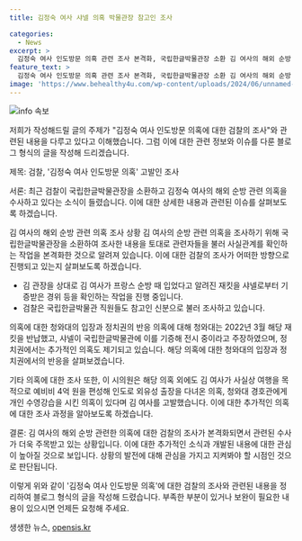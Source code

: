 ```yaml
---
title: 김정숙 여사 샤넬 의혹 박물관장 참고인 조사

categories:
  - News
excerpt: >
  김정숙 여사 인도방문 의혹 관련 조사 본격화, 국립한글박물관장 소환 김 여사의 해외 순방 의혹을 조사하는 검찰이 국립한글박물관장을 참고인 신분으로 소환했다. 김 여사가 프랑스 순방 때 입었다고 알려진 샤넬 재킷을 기증받은 경위 등을 조사 중이며, 김 여사에 대한 여러 의혹에 대해 수사가 진행 중이다. 2018년 프랑스 순방 관련 의혹뿐 아니라 예비비 4억 원을 편성해 인도로 외유성 출장을 다녀온 의혹과 개인 수영강습을 시킨 의혹 등이 함께 조명되었다.   김정숙 여사 인도방문 의혹 관련 조사 본격화, 국립한글박물관장 소환 김 여사의 해외 순방 의혹을 조사하는 검찰이 국립한글박물관장을 참고인 신분으로 소환했다. 김 여사가 프랑스 순방 때 입었다고 알려진 샤넬 재킷을 기증받은 경위 등을 조사 중이며, 김 여사에 대한 여러 의혹에 대해 수사가 진행 중이다. 2018년 프랑스 순방 관련 의혹뿐 아니라 예비비 4억 원을 편성해 인도로 외유성 출장을 다녀온 의혹과 개인 수영강습을 시킨 의혹 등이 함께 조명되었다. 
feature_text: >
  김정숙 여사 인도방문 의혹 관련 조사 본격화, 국립한글박물관장 소환 김 여사의 해외 순방 의혹을 조사하는 검찰이 국립한글박물관장을 참고인 신분으로 소환했다. 김 여사가 프랑스 순방 때 입었다고 알려진 샤넬 재킷을 기증받은 경위 등을 조사 중이며, 김 여사에 대한 여러 의혹에 대해 수사가 진행 중이다. 2018년 프랑스 순방 관련 의혹뿐 아니라 예비비 4억 원을 편성해 인도로 외유성 출장을 다녀온 의혹과 개인 수영강습을 시킨 의혹 등이 함께 조명되었다.   김정숙 여사 인도방문 의혹 관련 조사 본격화, 국립한글박물관장 소환 김 여사의 해외 순방 의혹을 조사하는 검찰이 국립한글박물관장을 참고인 신분으로 소환했다. 김 여사가 프랑스 순방 때 입었다고 알려진 샤넬 재킷을 기증받은 경위 등을 조사 중이며, 김 여사에 대한 여러 의혹에 대해 수사가 진행 중이다. 2018년 프랑스 순방 관련 의혹뿐 아니라 예비비 4억 원을 편성해 인도로 외유성 출장을 다녀온 의혹과 개인 수영강습을 시킨 의혹 등이 함께 조명되었다. 
image: 'https://www.behealthy4u.com/wp-content/uploads/2024/06/unnamed-file.png'
---
```


<p><img src="https://www.behealthy4u.com/wp-content/uploads/2024/06/unnamed-file.png" alt="info 속보" /></p>

<p>저희가 작성해드릴 글의 주제가 "김정숙 여사 인도방문 의혹에 대한 검찰의 조사"와 관련된 내용을 다루고 있다고 이해했습니다. 그럼 이에 대한 관련 정보와 이슈를 다룬 블로그 형식의 글을 작성해 드리겠습니다. </p>

<p>제목: 검찰, '김정숙 여사 인도방문 의혹' 고발인 조사</p>

<p>서론:
최근 검찰이 국립한글박물관장을 소환하고 김정숙 여사의 해외 순방 관련 의혹을 수사하고 있다는 소식이 들렸습니다. 이에 대한 상세한 내용과 관련된 이슈를 살펴보도록 하겠습니다.</p>

<p>김 여사의 해외 순방 관련 의혹 조사 상황
김 여사의 순방 관련 의혹을 조사하기 위해 국립한글박물관장을 소환하여 조사한 내용을 토대로 관련자들을 불러 사실관계를 확인하는 작업을 본격화한 것으로 알려져 있습니다. 이에 대한 검찰의 조사가 어떠한 방향으로 진행되고 있는지 살펴보도록 하겠습니다.</p>

<ul>
<li>김 관장을 상대로 김 여사가 프랑스 순방 때 입었다고 알려진 재킷을 샤넬로부터 기증받은 경위 등을 확인하는 작업을 진행 중입니다.</li>
<li>검찰은 국립한글박물관 직원들도 참고인 신분으로 불러 조사하고 있습니다.</li>
</ul>

<p>의혹에 대한 청와대의 입장과 정치권의 반응
의혹에 대해 청와대는 2022년 3월 해당 재킷을 반납했고, 샤넬이 국립한글박물관에 이를 기증해 전시 중이라고 주장하였으며, 정치권에서는 추가적인 의혹도 제기되고 있습니다. 해당 의혹에 대한 청와대의 입장과 정치권에서의 반응을 살펴보겠습니다.</p>

<p>기타 의혹에 대한 조사
또한, 이 시의원은 해당 의혹 외에도 김 여사가 사실상 여행을 목적으로 예비비 4억 원을 편성해 인도로 외유성 출장을 다녀온 의혹, 청와대 경호관에게 개인 수영강습을 시킨 의혹이 있다며 김 여사를 고발했습니다. 이에 대한 추가적인 의혹에 대한 조사 과정을 알아보도록 하겠습니다.</p>

<p>결론:
김 여사의 해외 순방 관련한 의혹에 대한 검찰의 조사가 본격화되면서 관련된 수사가 더욱 주목받고 있는 상황입니다. 이에 대한 추가적인 소식과 개발된 내용에 대한 관심이 높아질 것으로 보입니다. 상황의 발전에 대해 관심을 가지고 지켜봐야 할 시점인 것으로 판단됩니다.</p>

<p>이렇게 위와 같이 '김정숙 여사 인도방문 의혹'에 대한 검찰의 조사와 관련된 내용을 정리하여 블로그 형식의 글을 작성해 드렸습니다. 부족한 부분이 있거나 보완이 필요한 내용이 있으시면 언제든 요청해 주세요.</p>
생생한 뉴스, <a href="https://opensis.kr" rel="dofollow">opensis.kr</a>


